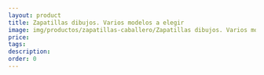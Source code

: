 ```yaml
---
layout: product
title: Zapatillas dibujos. Varios modelos a elegir
image: img/productos/zapatillas-caballero/Zapatillas dibujos. Varios modelos a elegir.webp
price: 
tags: 
description: 
order: 0
---
```


